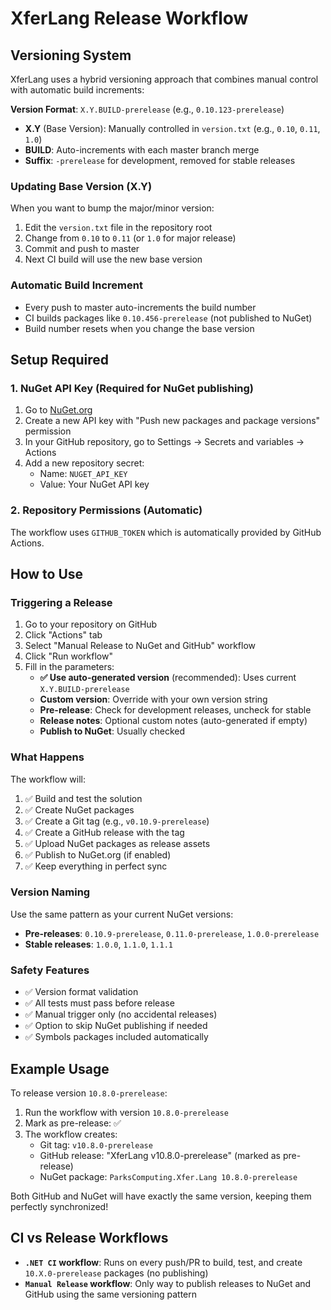 # XferLang Release Workflow

## Versioning System

XferLang uses a hybrid versioning approach that combines manual control with automatic build increments:

**Version Format**: `X.Y.BUILD-prerelease` (e.g., `0.10.123-prerelease`)

- **X.Y** (Base Version): Manually controlled in `version.txt` (e.g., `0.10`, `0.11`, `1.0`)
- **BUILD**: Auto-increments with each master branch merge
- **Suffix**: `-prerelease` for development, removed for stable releases

### Updating Base Version (X.Y)
When you want to bump the major/minor version:

1. Edit the `version.txt` file in the repository root
2. Change from `0.10` to `0.11` (or `1.0` for major release)
3. Commit and push to master
4. Next CI build will use the new base version

### Automatic Build Increment
- Every push to master auto-increments the build number
- CI builds packages like `0.10.456-prerelease` (not published to NuGet)
- Build number resets when you change the base version

## Setup Required

### 1. NuGet API Key (Required for NuGet publishing)

1. Go to [NuGet.org](https://www.nuget.org/account/apikeys)
2. Create a new API key with "Push new packages and package versions" permission
3. In your GitHub repository, go to Settings → Secrets and variables → Actions
4. Add a new repository secret:
   - Name: `NUGET_API_KEY`
   - Value: Your NuGet API key

### 2. Repository Permissions (Automatic)

The workflow uses `GITHUB_TOKEN` which is automatically provided by GitHub Actions.

## How to Use

### Triggering a Release

1. Go to your repository on GitHub
2. Click "Actions" tab
3. Select "Manual Release to NuGet and GitHub" workflow
4. Click "Run workflow"
5. Fill in the parameters:
   - **✅ Use auto-generated version** (recommended): Uses current `X.Y.BUILD-prerelease`
   - **Custom version**: Override with your own version string
   - **Pre-release**: Check for development releases, uncheck for stable
   - **Release notes**: Optional custom notes (auto-generated if empty)
   - **Publish to NuGet**: Usually checked

### What Happens

The workflow will:
1. ✅ Build and test the solution
2. ✅ Create NuGet packages
3. ✅ Create a Git tag (e.g., `v0.10.9-prerelease`)
4. ✅ Create a GitHub release with the tag
5. ✅ Upload NuGet packages as release assets
6. ✅ Publish to NuGet.org (if enabled)
7. ✅ Keep everything in perfect sync

### Version Naming

Use the same pattern as your current NuGet versions:
- **Pre-releases**: `0.10.9-prerelease`, `0.11.0-prerelease`, `1.0.0-prerelease`
- **Stable releases**: `1.0.0`, `1.1.0`, `1.1.1`

### Safety Features

- ✅ Version format validation
- ✅ All tests must pass before release
- ✅ Manual trigger only (no accidental releases)
- ✅ Option to skip NuGet publishing if needed
- ✅ Symbols packages included automatically

## Example Usage

To release version `10.8.0-prerelease`:
1. Run the workflow with version `10.8.0-prerelease`
2. Mark as pre-release: ✅
3. The workflow creates:
   - Git tag: `v10.8.0-prerelease`
   - GitHub release: "XferLang v10.8.0-prerelease" (marked as pre-release)
   - NuGet package: `ParksComputing.Xfer.Lang 10.8.0-prerelease`

Both GitHub and NuGet will have exactly the same version, keeping them perfectly synchronized!

## CI vs Release Workflows

- **`.NET CI` workflow**: Runs on every push/PR to build, test, and create `10.X.0-prerelease` packages (no publishing)
- **`Manual Release` workflow**: Only way to publish releases to NuGet and GitHub using the same versioning pattern
